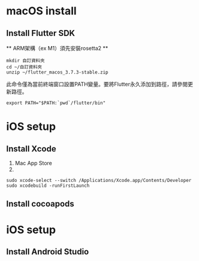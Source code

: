 # macOS install
## Install Flutter SDK
** ARM架構（ex M1）須先安裝rosetta2 **
```
mkdir 自訂資料夾
cd ~/自訂資料夾
unzip ~/flutter_macos_3.7.3-stable.zip
```

此命令僅為當前終端窗口設置PATH變量。要將Flutter永久添加到路徑，請參閱更新路徑。
```
export PATH="$PATH:`pwd`/flutter/bin"
```
# iOS setup
## Install Xcode
1. Mac App Store
2. 
``` 
sudo xcode-select --switch /Applications/Xcode.app/Contents/Developer
sudo xcodebuild -runFirstLaunch
```

## Install cocoapods


# iOS setup
## Install Android Studio

